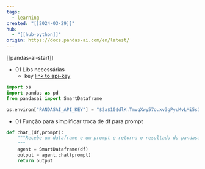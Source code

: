 ```yaml
---
tags:
  - learning
created: "[[2024-03-29]]"
hub:
  - "[[hub-python]]"
origin: https://docs.pandas-ai.com/en/latest/
---
```

 [[pandas-ai-start]]

- 01 Libs necessárias
	- key [link to api-key](https://www.pandabi.ai/admin/api-keys)

```python
import os
import pandas as pd
from pandasai import SmartDataframe

os.environ["PANDASAI_API_KEY"] = "$2a$10$dlK.TmvqXwy57o.xv3gPyuMvLMi5s1mZhmTd8378dVR/nElK4QM7e"
```

- 01 Função para simplificar troca de df para prompt
```python
def chat_(df,prompt):
    """Recebe um dataframe e um prompt e retorna o resultado do pandasai
    """
    agent = SmartDataframe(df)
    output = agent.chat(prompt)
    return output
```
